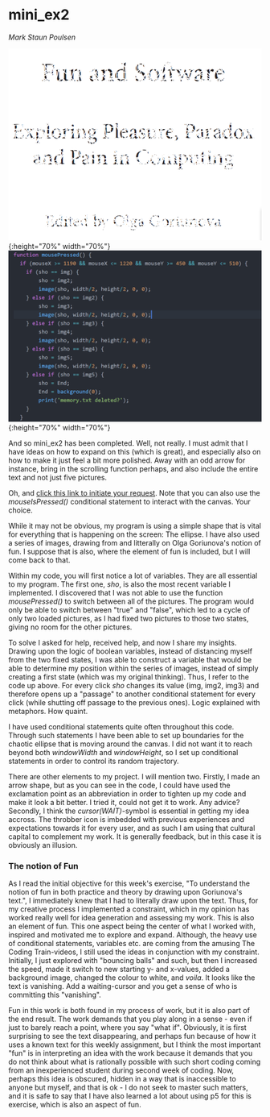 # mini_ex2
*Mark Staun Poulsen*


![Running Program](Images/FunandSoftware.jpg){:height="70%" width="70%"}
![The Code](Images/Code.jpg){:height="70%" width="70%"}  

And so mini_ex2 has been completed. Well, not really. I must admit that I have ideas on how to expand on this (which is great), and especially also on how to make it just feel a bit more polished. Away with an odd arrow for instance, bring in the scrolling function perhaps, and also include the entire text and not just five pictures.

Oh, and [click this link to initiate your request](https://rawgit.com/Mmarksp/Aesthetic_Programming_2018/master/mini_exercises/mini_ex2/indexex2.html). Note that you can also use the *mouseIsPressed()* conditional statement to interact with the canvas. Your choice.

While it may not be obvious, my program is using a simple shape that is vital for everything that is happening on the screen: The ellipse. I have also used a series of images, drawing from and litterally on Olga Goriunova's notion of fun. I suppose that is also, where the element of fun is included, but I will come back to that.  

Within my code, you will first notice a lot of variables. They are all essential to my program. The first one, *sho*, is also the most recent variable I implemented. I discovered that I was not able to use the function *mousePressed()* to switch between all of the pictures. The program would only be able to switch between "true" and "false", which led to a cycle of only two loaded pictures, as I had fixed two pictures to those two states, giving no room for the other pictures.  

To solve I asked for help, received help, and now I share my insights. Drawing upon the logic of boolean variables, instead of distancing myself from the two fixed states, I was able to construct a variable that would be able to determine my position within the series of images, instead of simply creating a first state (which was my original thinking). Thus, I refer to the code up above.
For every click *sho* changes its value (img, img2, img3) and therefore opens up a "passage" to another conditional statement for every click (while shutting off passage to the previous ones). Logic explained with metaphors. How quaint.  

I have used conditional statements quite often throughout this code. Through such statements I have been able to set up boundaries for the chaotic ellipse that is moving around the canvas. I did not want it to reach beyond both *windowWidth* and *windowHeight*, so I set up conditional statements in order to control its random trajectory.  

There are other elements to my project. I will mention two. Firstly, I made an arrow shape, but as you can see in the code, I could have used the exclamation point as an abbreviation in order to tighten up my code and make it look a bit better. I tried it, could not get it to work. Any advice? Secondly, I think the *cursor(WAIT)*-symbol is essential in getting my idea accross. The throbber icon is imbedded with previous experiences and expectations towards it for every user, and as such I am using that cultural capital to complement my work. It is generally feedback, but in this case it is obviously an illusion.  

### The notion of Fun
As I read the initial objective for this week's exercise, "To understand the notion of fun in both practice and theory by drawing upon Goriunova's text.", I immediately knew that I had to literally draw upon the text. Thus, for my creative process I implemented a constraint, which in my opinion has worked really well for idea generation and assessing my work. This is also an element of fun. This one aspect being the center of what I worked with, inspired and motivated me to explore and expand. Although, the heavy use of conditional statements, variables etc. are coming from the amusing The Coding Train-videos, I still used the ideas in conjunction with my constraint. Initially, I just explored with "bouncing balls" and such, but then I increased the speed, made it switch to new starting y- and x-values, added a background image, changed the colour to white, and *voila*. It looks like the text is vanishing. Add a waiting-cursor and you get a sense of who is committing this "vanishing".  

Fun in this work is both found in my process of work, but it is also part of the end result. The work demands that you play along in a sense - even if just to barely reach a point, where you say "what if". Obviously, it is first surprising to see the text disappearing, and perhaps fun because of how it uses a known text for this weekly assignment, but I think the most important "fun" is in interpreting an idea with the work because it demands that you do not think about what is rationally possible with such short coding coming from an inexperienced student during second week of coding. Now, perhaps this idea is obscured, hidden in a way that is inaccessible to anyone but myself, and that is ok - I do not seek to master such matters, and it is safe to say that I have also learned a lot about using p5 for this is exercise, which is also an aspect of fun.

